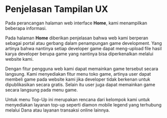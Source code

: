 # Penjelasan Tampilan UX

Pada perancangan halaman web interface **Home**, kami menampilkan beberapa informasi.

Pada halaman **Home** diberikan penjelasan bahwa web kami berperan sebagai portal atau gerbang dalam penampungan game development. Yang artinya bahwa nantinya setiap developer game dapat meng-upload file hasil karya developer berupa game yang nantinya bisa diperkenalkan melalui website kami. 

Dengan fitur pengguna web kami dapat memainkan game tersebut secara langsung. Kami menyediakan fitur menu toko game, artinya user dapat membeli game pada website kami jika developer tidak berkenan untuk dipublikasikan secara gratis. Selain itu user juga dapat memainkan game secara langsung pada menu game.

Untuk menu Top-Up ini merupakan rencana dari kelompok kami untuk menyediakan layanan top-up seperti diamon mobile legend yang terhubung melalui Dana atau layanan transaksi online lainnya.

